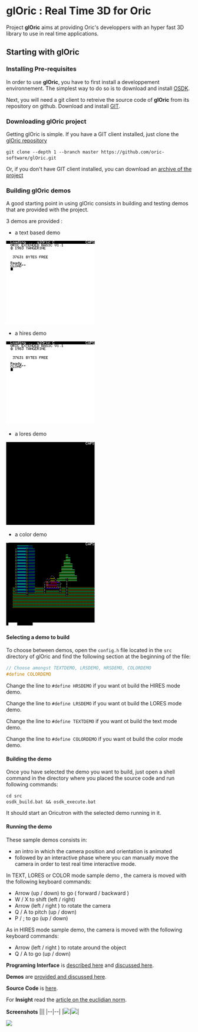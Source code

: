 # glOric : Real Time 3D for Oric

Project __glOric__ aims at providing Oric's developpers with an hyper fast 3D library to use in real time applications.

## Starting with glOric

### Installing Pre-requisites

In order to use __glOric__, you have to first install a developpement environnement. The simplest way to do so is to download and install [OSDK](http://osdk.org/).

Next, you will need a git client to retreive the source code of __glOric__ from its repository on github. Download and install [GIT](https://git-scm.com/).



### Downloading glOric project

Getting glOric is simple. If you have a GIT client installed, just clone the [glOric repository](https://github.com/oric-software/glOric)
```
git clone --depth 1 --branch master https://github.com/oric-software/glOric.git
```

Or, if you don't have GIT client installed, you can download an [archive of the project](https://github.com/oric-software/glOric/archive/master.zip)



### Building glOric demos

A good starting point in using glOric consists in building and testing demos that are provided with the project.

3 demos are provided :
- a text based demo 

![TextDemo](docs/imgs/TextModeDemo.gif)
- a hires demo

![HiresDemo](docs/imgs/HiresModeDemo.gif)
- a lores demo 

![LoresDemo](docs/imgs/LoresModeDemo.gif)

- a color demo 

![ColorDemo](docs/imgs/ColorDemo.gif)


#### Selecting a demo to build
To choose between demos, open the `config.h` file located in the `src` directory of glOric and find the following section at the beginning of the file:

```C 
// Choose amongst TEXTDEMO, LRSDEMO, HRSDEMO, COLORDEMO
#define COLORDEMO
```

Change the line to `#define HRSDEMO` if you want ot build the HIRES mode demo. 

Change the line to `#define LRSDEMO` if you want ot build the LORES mode demo. 

Change the line to `#define TEXTDEMO` if you want ot build the text mode demo. 

Change the line to `#define COLORDEMO` if you want ot build the color mode demo. 

#### Building the demo

Once you have selected the demo you want to build, just open a shell command in the directory where you placed the source code and run following commands:

```
cd src
osdk_build.bat && osdk_execute.bat
```

It should start an Oricutron with the selected demo running in it.

#### Running the demo

These sample demos consists in:
- an intro in which the camera position and orientation is animated
- followed by an interactive phase where you can manually move the camera in order to test real time interactive mode.

In TEXT, LORES or COLOR mode sample demo , the camera is moved with the following keyboard commands:

- Arrow (up / down) to go ( forward / backward )
- W / X to shift (left / right)
- Arrow (left / right ) to rotate the camera
- Q / A to pitch (up / down)
- P / ; to go (up / down)

As in HIRES mode sample demo, the camera is moved with the following keyboard commands:

- Arrow (left / right ) to rotate around the object
- Q / A to go (up / down)


__Programing Interface__ is [described
here](docs/hyperfastproject.md) and [discussed here](http://forum.defence-force.org/viewtopic.php?f=24&t=2049#p20993).

__Demos__ are [provided and discussed here](http://forum.defence-force.org/viewtopic.php?f=21&t=2048#p20989).

__Source Code__ is [here](src).

For __Insight__ read the [article on the euclidian norm](docs/norm.md).


__Screenshots__
|||
|--|--|
|![](docs/imgs/ExampleText.JPG)|![](docs/imgs/ExampleHires.JPG)|

![](docs/imgs/RasterizingWithFiller.JPG)


